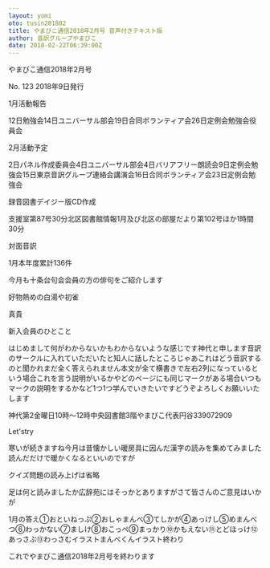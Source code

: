 ```yaml
---
layout: yomi
oto: tusin201802
title: やまびこ通信2018年2月号 音声付きテキスト版
author: 音訳グループやまびこ
date: 2018-02-22T06:39:00Z
---
```


 <span data-dur="1.15152" data-begin="0">やまびこ通信</span><span data-dur="1.29546" data-begin="1.15152">2018年</span><span data-dur="2.28865" data-begin="2.44698">2月号</span>

<!--
--><span data-dur="2.05835" data-begin="4.735627">No. 123</span>

<!--
--><span data-dur="1.66971" data-begin="6.793969">2018年</span><!--
--><span data-dur="0.56137" data-begin="8.463673">2月</span><!--
--><span data-dur="0.61895" data-begin="9.02504">9日</span><!--
--><span data-dur="1.65964" data-begin="9.643982">発行</span>

<span data-dur="0.52803" data-begin="11.303619">1月</span><!--
--><span data-dur="0.63559" data-begin="11.831643">活動</span><!--
--><span data-dur="1.5743" data-begin="12.467227">報告</span>

<!--
--><span data-dur="1.27117" data-begin="14.04152">12日</span><!--
--><span data-dur="0.95827" data-begin="15.312688">定例会</span><!--
--><span data-dur="1.92631" data-begin="16.270954">勉強会</span><!--
--><span data-dur="1.11472" data-begin="18.197263">14日</span><!--
--><span data-dur="0.86049" data-begin="19.311979">ユニバーサル</span><!--
--><span data-dur="1.40911" data-begin="20.172463">部会</span><!--
--><span data-dur="1.34836" data-begin="21.581564">19日</span><!--
--><span data-dur="0.57692" data-begin="22.92992">合同</span><!--
--><span data-dur="0.67356" data-begin="23.506835">ボランティア</span><!--
--><span data-dur="1.24298" data-begin="24.180385">会</span><!--
--><span data-dur="1.55474" data-begin="25.423365">26日</span><!--
--><span data-dur="0.98761" data-begin="26.978102">定例会</span><!--
--><span data-dur="1.05605" data-begin="27.965702">勉強会</span><!--
--><span data-dur="1.93609" data-begin="29.021749">役員会</span>

<span data-dur="0.5867" data-begin="30.957836">2月</span><!--
--><span data-dur="0.51825" data-begin="31.544529">活動</span><!--
--><span data-dur="1.44718" data-begin="32.062775">予定</span>

<!--
--><span data-dur="0.90938" data-begin="33.509951">2日</span><!--
--><span data-dur="0.70404" data-begin="34.419325">周年</span><!--
--><span data-dur="0.53781" data-begin="35.123357">パネル</span><!--
--><span data-dur="0.5867" data-begin="35.661159">作成</span><!--
--><span data-dur="1.60363" data-begin="36.247852">委員会</span><!--
--><span data-dur="0.86049" data-begin="37.85148">4日</span><!--
--><span data-dur="0.92894" data-begin="38.711963">ユニバーサル</span><!--
--><span data-dur="1.32984" data-begin="39.640893">部会</span><!--
--><span data-dur="0.8996" data-begin="40.970731">4日</span><!--
--><span data-dur="0.88982" data-begin="41.870327">バリアフリー</span><!--
--><span data-dur="1.6623" data-begin="42.760145">朗読会</span><!--
--><span data-dur="1.02882" data-begin="44.422442">9日</span><!--
--><span data-dur="0.97572" data-begin="45.45126">定例会</span><!--
--><span data-dur="1.91654" data-begin="46.426976">勉強会</span><!--
--><span data-dur="1.25588" data-begin="48.343507">15日</span><!--
--><span data-dur="0.54333" data-begin="49.599378">東京</span><!--
--><span data-dur="0.52803" data-begin="50.142699">音訳</span><!--
--><span data-dur="0.65514" data-begin="50.670723">グループ</span><!--
--><span data-dur="1.0365" data-begin="51.325863">連絡会</span><!--
--><span data-dur="1.76986" data-begin="52.362354">講演会</span><!--
--><span data-dur="1.44718" data-begin="54.132212">16日</span><!--
--><span data-dur="0.59648" data-begin="55.579388">合同</span><!--
--><span data-dur="0.66492" data-begin="56.175859">ボランティア</span><!--
--><span data-dur="1.23206" data-begin="56.840778">会</span><!--
--><span data-dur="1.59698" data-begin="58.072833">23日</span><!--
--><span data-dur="0.94537" data-begin="59.669809">定例会</span><!--
--><span data-dur="1.99476" data-begin="60.61517">勉強会</span>

<span data-dur="0.72359" data-begin="62.609926">録音</span><!--
--><span data-dur="0.52803" data-begin="63.333514">図書</span><!--
--><span data-dur="0.8996" data-begin="63.861538">デイジー版</span><!--
--><span data-dur="0.52803" data-begin="64.761134">CD</span><!--
--><span data-dur="1.63297" data-begin="65.289158">作成</span>

<!--
--><span data-dur="0.78226" data-begin="66.92212">支援室</span><!--
--><span data-dur="0.57692" data-begin="67.704377">だより</span><!--
--><span data-dur="1.82853" data-begin="68.281292">第87号</span><!--
--><span data-dur="1.95565" data-begin="70.109819">30分</span><!--
--><span data-dur="0.61603" data-begin="72.065462">北区</span><!--
--><span data-dur="0.61603" data-begin="72.68149">図書館</span><!--
--><span data-dur="0.72359" data-begin="73.297518">情報</span><!--
--><span data-dur="1.06583" data-begin="74.021106">1月</span><!--
--><span data-dur="0.60625" data-begin="75.086931">及び</span><!--
--><span data-dur="0.39113" data-begin="75.693181">北区</span><!--
--><span data-dur="0.12712" data-begin="76.08431">の</span><!--
--><span data-dur="0.29335" data-begin="76.211426">部屋</span><!--
--><span data-dur="0.5867" data-begin="76.504773">だより</span><!--
--><span data-dur="1.07561" data-begin="77.091466">第102号</span><!--
--><span data-dur="0.6747" data-begin="78.16707">ほか</span><!--
--><span data-dur="0.71381" data-begin="78.841767">1時間</span><!--
--><span data-dur="1.91653" data-begin="79.555577">30分</span>

<span data-dur="0.47914" data-begin="81.472107">対面</span><!--
--><span data-dur="1.58408" data-begin="81.95124">音訳</span>

<!--
--><span data-dur="0.8996" data-begin="83.535311">1月</span><!--
--><span data-dur="1.23206" data-begin="84.434907">15件</span><!--
--><span data-dur="0.6747" data-begin="85.666963">本年度</span><!--
--><span data-dur="0.74315" data-begin="86.34166">累計</span><!--
--><span data-dur="2.46412" data-begin="87.084804">136件</span>

<span data-dur="0.72359" data-begin="89.548915">今月</span><!--
--><span data-dur="0.47914" data-begin="90.272503">も</span><!--
--><span data-dur="0.76271" data-begin="90.751636">十条台</span><!--
--><span data-dur="0.40091" data-begin="91.514337">句会</span><!--
--><span data-dur="0.49869" data-begin="91.915244">会員</span><!--
--><span data-dur="0.14668" data-begin="92.413933">の</span><!--
--><span data-dur="0.2249" data-begin="92.560606">方</span><!--
--><span data-dur="0.11734" data-begin="92.785505">の</span><!--
--><span data-dur="0.42047" data-begin="92.902844">俳句</span><!--
--><span data-dur="0.1369" data-begin="93.323307">を</span><!--
--><span data-dur="0.57692" data-begin="93.460202">ご紹介</span><!--
--><span data-dur="2.26855" data-begin="94.037117">します</span>

<!--
--><span data-dur="0.61603" data-begin="96.305663">好物</span><!--
--><span data-dur="0.29335" data-begin="96.921691">は</span><!--
--><span data-dur="0.43025" data-begin="97.215037">熱め</span><!--
--><span data-dur="0.12712" data-begin="97.645279">の</span><!--
--><span data-dur="0.39113" data-begin="97.772396">白湯</span><!--
--><span data-dur="0.32269" data-begin="98.163525">や</span><!--
--><span data-dur="1.70142" data-begin="98.486206">初雀</span>

<!--
--><span data-dur="1.44718" data-begin="100.187616">真貴</span>

<span data-dur="1.22228" data-begin="101.634792">新入会員</span><!--
--><span data-dur="0.12712" data-begin="102.857069">の</span><!--
--><span data-dur="1.4374" data-begin="102.984186">ひとこと</span>

<!--
--><span data-dur="2.249" data-begin="104.421584">はじめまして</span><!--
--><span data-dur="0.55736" data-begin="106.670574">まだ</span><!--
--><span data-dur="0.34224" data-begin="107.227932">何</span><!--
--><span data-dur="0.16623" data-begin="107.57017">が</span><!--
--><span data-dur="0.78226" data-begin="107.736399">わからないか</span><!--
--><span data-dur="0.28357" data-begin="108.518657">も</span><!--
--><span data-dur="0.6747" data-begin="108.802225">わからない</span><!--
--><span data-dur="0.42047" data-begin="109.476922">ような</span><!--
--><span data-dur="0.38136" data-begin="109.897385">感じ</span><!--
--><span data-dur="1.60363" data-begin="110.278736">です</span><!--
--><span data-dur="0.61603" data-begin="111.882364">神代</span><!--
--><span data-dur="0.18579" data-begin="112.498391">と</span><!--
--><span data-dur="1.92631" data-begin="112.684177">申します</span><!--
--><span data-dur="0.59648" data-begin="114.610486">音訳</span><!--
--><span data-dur="0.11734" data-begin="115.206958">の</span><!--
--><span data-dur="0.45958" data-begin="115.324296">サークル</span><!--
--><span data-dur="0.14668" data-begin="115.783872">に</span><!--
--><span data-dur="1.55474" data-begin="115.930546">入れていただいた</span><!--
--><span data-dur="0.2249" data-begin="117.485282">と</span><!--
--><span data-dur="0.41069" data-begin="117.710181">知人</span><!--
--><span data-dur="0.18579" data-begin="118.120866">に</span><!--
--><span data-dur="0.47914" data-begin="118.306652">話した</span><!--
--><span data-dur="0.84093" data-begin="118.785785">ところ</span><!--
--><span data-dur="0.82138" data-begin="119.626712">じゃあ</span><!--
--><span data-dur="0.33246" data-begin="120.448082">これ</span><!--
--><span data-dur="0.33246" data-begin="120.780541">は</span><!--
--><span data-dur="0.35202" data-begin="121.113001">どう</span><!--
--><span data-dur="0.42047" data-begin="121.465017">音訳</span><!--
--><span data-dur="1.17339" data-begin="121.88548">するの</span><!--
--><span data-dur="0.20535" data-begin="123.058866">と</span><!--
--><span data-dur="0.91916" data-begin="123.264209">聞かれ</span><!--
--><span data-dur="0.37158" data-begin="124.183361">まだ</span><!--
--><span data-dur="0.52803" data-begin="124.554933">全く</span><!--
--><span data-dur="1.7992" data-begin="125.082957">答えられません</span><!--
--><span data-dur="0.57692" data-begin="126.882149">本文</span><!--
--><span data-dur="0.12712" data-begin="127.459064">が</span><!--
--><span data-dur="0.46936" data-begin="127.586181">全て</span><!--
--><span data-dur="0.56714" data-begin="128.055535">横書き</span><!--
--><span data-dur="0.64537" data-begin="128.622672">で</span><!--
--><span data-dur="0.54759" data-begin="129.268034">左右</span><!--
--><span data-dur="0.42047" data-begin="129.815614">2列</span><!--
--><span data-dur="0.12712" data-begin="130.236078">に</span><!--
--><span data-dur="0.43025" data-begin="130.363195">なっている</span><!--
--><span data-dur="0.20535" data-begin="130.793436">と</span><!--
--><span data-dur="0.35202" data-begin="130.998779">いう</span><!--
--><span data-dur="0.9876" data-begin="131.350794">場合</span><!--
--><span data-dur="0.33246" data-begin="132.338394">これ</span><!--
--><span data-dur="0.16624" data-begin="132.670854">を</span><!--
--><span data-dur="0.18579" data-begin="132.837084">言う</span><!--
--><span data-dur="0.55736" data-begin="133.02287">説明</span><!--
--><span data-dur="0.11734" data-begin="133.580228">が</span><!--
--><span data-dur="0.38135" data-begin="133.697567">いるか</span><!--
--><span data-dur="0.6747" data-begin="134.078917">や</span><!--
--><span data-dur="0.4498" data-begin="134.753614">どの</span><!--
--><span data-dur="0.37158" data-begin="135.203412">ページ</span><!--
--><span data-dur="0.43025" data-begin="135.574984">にも</span><!--
--><span data-dur="0.46936" data-begin="136.005226">同じ</span><!--
--><span data-dur="0.39113" data-begin="136.47458">マーク</span><!--
--><span data-dur="0.11734" data-begin="136.865709">が</span><!--
--><span data-dur="0.2249" data-begin="136.983048">ある</span><!--
--><span data-dur="0.95827" data-begin="137.207947">場合</span><!--
--><span data-dur="0.91916" data-begin="138.166212">いつも</span><!--
--><span data-dur="0.4498" data-begin="139.085364">マーク</span><!--
--><span data-dur="0.09779" data-begin="139.535162">の</span><!--
--><span data-dur="0.55736" data-begin="139.632945">説明</span><!--
--><span data-dur="0.11734" data-begin="140.190303">を</span><!--
--><span data-dur="0.39113" data-begin="140.307642">するか</span><!--
--><span data-dur="0.78226" data-begin="140.69877">など</span><!--
--><span data-dur="0.43025" data-begin="141.481028">1つ</span><!--
--><span data-dur="0.42047" data-begin="141.911269">1つ</span><!--
--><span data-dur="0.49869" data-begin="142.331733">学んで</span><!--
--><span data-dur="0.41069" data-begin="142.830422">いきたい</span><!--
--><span data-dur="1.72097" data-begin="143.241107">です</span><!--
--><span data-dur="0.53781" data-begin="144.962073">どうぞ</span><!--
--><span data-dur="0.46936" data-begin="145.499875">よろしく</span><!--
--><span data-dur="0.43025" data-begin="145.969229">お願い</span><!--
--><span data-dur="2.44456" data-begin="146.399471">いたします</span>

<!--
--><span data-dur="0.6747" data-begin="148.844025">神代</span><!--
--><span data-dur="1.39829" data-begin="149.518722">寛子</span>

<span data-dur="0.95827" data-begin="150.917007">定例会</span>

<!--
--><span data-dur="0.68448" data-begin="151.875273">第2</span><!--
--><span data-dur="0.6747" data-begin="152.559748">第4</span><!--
--><span data-dur="0.8116" data-begin="153.234445">金曜日</span><!--
--><span data-dur="0.48892" data-begin="154.046037">10時</span><!--
--><span data-dur="0.27379" data-begin="154.534948">〜</span><!--
--><span data-dur="0.8996" data-begin="154.808738">12時</span><!--
--><span data-dur="0.53781" data-begin="155.708334">中央</span><!--
--><span data-dur="0.52803" data-begin="156.246136">図書館</span><!--
--><span data-dur="0.91916" data-begin="156.77416">3階</span><!--
--><span data-dur="0.60626" data-begin="157.693312">やまびこ</span><!--
--><span data-dur="0.76271" data-begin="158.299562">代表</span><!--
--><span data-dur="0.79204" data-begin="159.062263">円谷</span><!--
--><span data-dur="0.80182" data-begin="159.854298">3</span><!--
--><span data-dur="1.38851" data-begin="160.656112">3907</span><!--
--><span data-dur="2.425" data-begin="162.044619">2909</span>

<span data-dur="0.42047" data-begin="164.469617">Let's</span><!--
--><span data-dur="1.2125" data-begin="164.89008">try</span>

<!--
--><span data-dur="0.49869" data-begin="166.102579">寒い</span><!--
--><span data-dur="0.20535" data-begin="166.601268">日</span><!--
--><span data-dur="0.12712" data-begin="166.806611">が</span><!--
--><span data-dur="0.60625" data-begin="166.933728">続きます</span><!--
--><span data-dur="1.51563" data-begin="167.539977">ね</span><!--
--><span data-dur="0.62581" data-begin="169.055601">今月</span><!--
--><span data-dur="0.48892" data-begin="169.681407">は</span><!--
--><span data-dur="0.55736" data-begin="170.170318">昔</span><!--
--><span data-dur="0.68448" data-begin="170.727676">懐かしい</span><!--
--><span data-dur="0.60626" data-begin="171.412151">暖房具</span><!--
--><span data-dur="0.1369" data-begin="172.018401">に</span><!--
--><span data-dur="0.49869" data-begin="172.155296">因んだ</span><!--
--><span data-dur="0.34224" data-begin="172.653985">漢字</span><!--
--><span data-dur="0.12712" data-begin="172.996222">の</span><!--
--><span data-dur="0.34224" data-begin="173.123339">読み</span><!--
--><span data-dur="0.15646" data-begin="173.465577">を</span><!--
--><span data-dur="2.84547" data-begin="173.622028">集めてみました</span><!--
--><span data-dur="0.48892" data-begin="176.46749">読んだ</span><!--
--><span data-dur="0.25424" data-begin="176.9564">だけ</span><!--
--><span data-dur="0.15646" data-begin="177.210634">で</span><!--
--><span data-dur="0.59648" data-begin="177.367086">暖かく</span><!--
--><span data-dur="0.45958" data-begin="177.963557">なると</span><!--
--><span data-dur="2.57168" data-begin="178.423133">いいのですが</span>

<!--
--><span data-dur="0.41069" data-begin="180.994804">クイズ</span><!--
--><span data-dur="0.14668" data-begin="181.405489">の</span><!--
--><span data-dur="0.46936" data-begin="181.552163">問題</span><!--
--><span data-dur="0.1369" data-begin="182.021517">の</span><!--
--><span data-dur="0.53781" data-begin="182.158412">読み上げ</span><!--
--><span data-dur="0.1369" data-begin="182.696214">は</span><!--
--><span data-dur="2.48367" data-begin="182.833109">省略</span>

<!--
--><span data-dur="0.5867" data-begin="185.316776">足</span><!--
--><span data-dur="0.48892" data-begin="185.903469">下</span><!--
--><span data-dur="0.32269" data-begin="186.39238">は</span><!--
--><span data-dur="0.40091" data-begin="186.715061">何</span><!--
--><span data-dur="0.16623" data-begin="187.115968">と</span><!--
--><span data-dur="1.54496" data-begin="187.282198">読みましたか</span><!--
--><span data-dur="0.62581" data-begin="188.827156">広辞苑</span><!--
--><span data-dur="0.4498" data-begin="189.452962">には</span><!--
--><span data-dur="0.56714" data-begin="189.90276">そっか</span><!--
--><span data-dur="0.10757" data-begin="190.469897">と</span><!--
--><span data-dur="1.13428" data-begin="190.577457">ありますが</span><!--
--><span data-dur="0.79204" data-begin="191.711731">さて</span><!--
--><span data-dur="0.60625" data-begin="192.503766">皆さん</span><!--
--><span data-dur="0.15646" data-begin="193.110016">の</span><!--
--><span data-dur="0.47914" data-begin="193.266467">ご意見</span><!--
--><span data-dur="0.10757" data-begin="193.7456">は</span><!--
--><span data-dur="2.25877" data-begin="193.85316">いかが</span>

<span data-dur="0.60625" data-begin="196.111928">1月</span><!--
--><span data-dur="0.15646" data-begin="196.718178">の</span><!--
--><span data-dur="1.42762" data-begin="196.874629">答え</span><!--
--><span data-dur="0.8996" data-begin="198.302249">①</span><!--
--><span data-dur="1.91654" data-begin="199.201845">おといねっぷ</span><!--
--><span data-dur="0.68448" data-begin="201.118376">②</span><!--
--><span data-dur="1.70142" data-begin="201.802851">おしゃまんべ</span><!--
--><span data-dur="0.85071" data-begin="203.504261">③</span><!--
--><span data-dur="1.61341" data-begin="204.354966">てしかが</span><!--
--><span data-dur="0.83115" data-begin="205.968372">④</span><!--
--><span data-dur="1.72097" data-begin="206.79952">あっけし</span><!--
--><span data-dur="0.68448" data-begin="208.520486">⑤</span><!--
--><span data-dur="1.85787" data-begin="209.204961">めまんべつ</span><!--
--><span data-dur="0.86049" data-begin="211.062823">⑥</span><!--
--><span data-dur="1.70142" data-begin="211.923306">わっかない</span><!--
--><span data-dur="0.76271" data-begin="213.624716">⑦</span><!--
--><span data-dur="1.55474" data-begin="214.387417">ましけ</span><!--
--><span data-dur="0.90938" data-begin="215.942153">⑧</span><!--
--><span data-dur="1.73075" data-begin="216.851527">おこっぺ</span><!--
--><span data-dur="0.8996" data-begin="218.582272">⑨</span><!--
--><span data-dur="1.59385" data-begin="219.481868">まっかり</span><!--
--><span data-dur="0.85071" data-begin="221.075717">⑩</span><!--
--><span data-dur="1.68186" data-begin="221.926422">かもえない</span><!--
--><span data-dur="1.16361" data-begin="223.608276">⑪</span><!--
--><span data-dur="1.74053" data-begin="224.771884">とどほっけ</span><!--
--><span data-dur="0.98761" data-begin="226.512406">⑫</span><!--
--><span data-dur="1.74053" data-begin="227.500006">あっさぶ</span><!--
--><span data-dur="1.13428" data-begin="229.240529">⑬</span><!--
--><span data-dur="1.78942" data-begin="230.374802">わっさむ</span><!--
--><span data-dur="1.68186" data-begin="232.164216">イラスト</span><!--
--><span data-dur="1.76986" data-begin="233.846069">まんべくん</span><!--
--><span data-dur="0.68448" data-begin="235.615927">イラスト</span><!--
--><span data-dur="1.46674" data-begin="236.300402">終わり</span>

<span data-dur="0.30313" data-begin="237.767135">これ</span><!--
--><span data-dur="0.34224" data-begin="238.070259">で</span><!--
--><span data-dur="0.59648" data-begin="238.412497">やまびこ</span><!--
--><span data-dur="0.56714" data-begin="239.008968">通信</span><!--
--><span data-dur="1.22228" data-begin="239.576105">2018年</span><!--
--><span data-dur="0.59648" data-begin="240.798382">2月号</span><!--
--><span data-dur="0.25424" data-begin="241.394853">を</span><!--
--><span data-dur="3.66692" data-begin="241.649087">終わります</span><!--
-->

